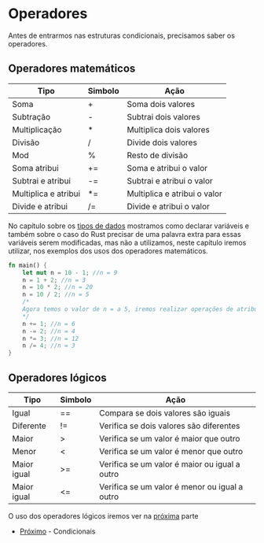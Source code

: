 # Operadores

Antes de entrarmos nas estruturas condicionais, precisamos saber os operadores.

## Operadores matemáticos

| Tipo                 | Simbolo | Ação                         |
| ---                  | ---     | ---                          |
| Soma                 | +       | Soma dois valores            |
| Subtração            | -       | Subtrai dois valores        |
| Multiplicação        | *       | Multiplica dois valores      |
| Divisão              | /       | Divide dois valores          |
| Mod                  | %       | Resto de divisão          |
| Soma atribui         | +=      | Soma e atribui o valor       |
| Subtrai e atribui    | -=      | Subtrai e atribui o valor    |
| Multiplica e atribui | *=      | Multiplica e atribui o valor |
| Divide e atribui     | /=      | Divide e atribui o valor     |

No capítulo sobre os [tipos de dados](./04-data-types.md) mostramos como declarar variáveis e também sobre o caso do Rust precisar de uma palavra extra para essas variáveis serem modificadas, mas não a utilizamos, neste capítulo iremos utilizar, nos exemplos dos usos dos operadores matemáticos.

```rust
fn main() {
    let mut n = 10 - 1; //n = 9
    n = 1 + 2; //n = 3
    n = 10 * 2; //n = 20
    n = 10 / 2; //n = 5
    /*
    Agora temos o valor de n = a 5, iremos realizar operações de atribuições com base neste valor.
    */
    n += 1; //n = 6
    n -= 2; //n = 4
    n *= 3; //n = 12
    n /= 4; //n = 3
}
```

## Operadores lógicos
| Tipo        | Simbolo | Ação                                          |
| ---         | ---     | ---                                           |
| Igual       | ==      | Compara se dois valores são iguais            |
| Diferente   | !=      | Verifica se dois valores são diferentes       |
| Maior       | >       | Verifica se um valor é maior que outro        |
| Menor       | <       | Verifica se um valor é menor que outro        |
| Maior igual | >=      | Verifica se um valor é maior ou igual a outro |
| Maior igual | <=      | Verifica se um valor é menor ou igual a outro |

O uso dos operadores lógicos iremos ver na [próxima](./06-conditions.md) parte

- [Próximo](./06-conditions.md) - Condicionais 



